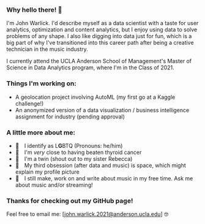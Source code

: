 ### Why hello there! 👋

I'm John Warlick. I'd describe myself as a data scientist with a taste for user analytics, optimization and content analytics, but I enjoy using data to solve problems of any shape. I also like digging into data just for fun, which is a big part of why I've transitioned into this career path after being a creative technician in the music industry.

I currently attend the UCLA Anderson School of Management's Master of Science in Data Analytics program, where I'm in the Class of 2021.

### Things I'm working on:

- A geolocation project involving AutoML (my first go at a Kaggle challenge!)
- An anonymized version of a data visualization / business intelligence assignment for industry (pending approval)


### A little more about me:
- 👬 I identify as L**G**BTQ (Pronouns: he/him) 
- 🏥 I'm _very_ close to having beaten thyroid cancer
- 👯 I'm a twin (shout out to my sister Rebecca)
- 🚀 My third obsession (after data and music) is space, which might explain my profile picture
- 🎼 I still make, work on and write about music in my free time. Ask me about music and/or streaming!

### Thanks for checking out my GitHub page!
Feel free to email me: [john.warlick.2021@anderson.ucla.edu] 🤓
